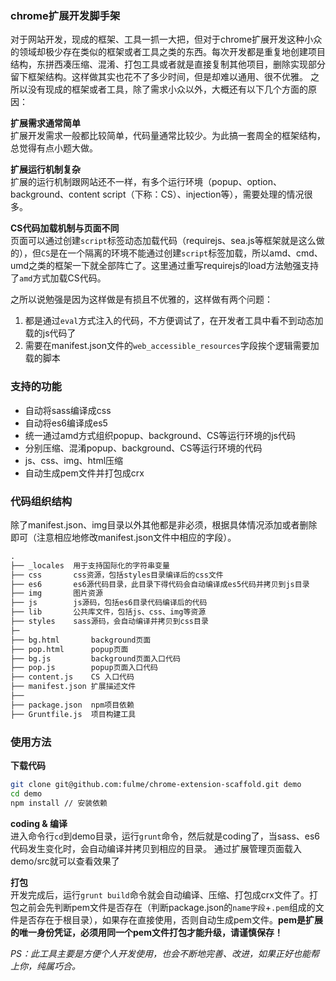 ### chrome扩展开发脚手架
对于网站开发，现成的框架、工具一抓一大把，但对于chrome扩展开发这种小众的领域却极少存在类似的框架或者工具之类的东西。每次开发都是重复地创建项目结构，东拼西凑压缩、混淆、打包工具或者就是直接复制其他项目，删除实现部分留下框架结构。这样做其实也花不了多少时间，但是却难以通用、很不优雅。
之所以没有现成的框架或者工具，除了需求小众以外，大概还有以下几个方面的原因：

**扩展需求通常简单**  
扩展开发需求一般都比较简单，代码量通常比较少。为此搞一套周全的框架结构，总觉得有点小题大做。

**扩展运行机制复杂**  
扩展的运行机制跟网站还不一样，有多个运行环境（popup、option、background、content script（下称：CS）、injection等），需要处理的情况很多。

**CS代码加载机制与页面不同**  
页面可以通过创建`script`标签动态加载代码（requirejs、sea.js等框架就是这么做的），但`CS`是在一个隔离的环境不能通过创建`script`标签加载，所以amd、cmd、umd之类的框架一下就全部阵亡了。这里通过重写requirejs的load方法勉强支持了`amd`方式加载CS代码。

之所以说勉强是因为这样做是有损且不优雅的，这样做有两个问题：  
1. 都是通过`eval`方式注入的代码，不方便调试了，在开发者工具中看不到动态加载的js代码了  
2. 需要在manifest.json文件的`web_accessible_resources`字段挨个逻辑需要加载的脚本

### 支持的功能
- 自动将sass编译成css
- 自动将es6编译成es5
- 统一通过amd方式组织popup、background、CS等运行环境的js代码
- 分别压缩、混淆popup、background、CS等运行环境的代码
- js、css、img、html压缩
- 自动生成pem文件并打包成crx

### 代码组织结构
除了manifest.json、img目录以外其他都是非必须，根据具体情况添加或者删除即可（注意相应地修改manifest.json文件中相应的字段）。
```html
.
├── _locales  用于支持国际化的字符串变量
├── css       css资源，包括styles目录编译后的css文件
├── es6       es6源代码目录，此目录下得代码会自动编译成es5代码并拷贝到js目录
├── img       图片资源
├── js        js源码，包括es6目录代码编译后的代码
├── lib       公共库文件，包括js、css、img等资源
├── styles    sass源码，会自动编译并拷贝到css目录
├─
├── bg.html       background页面
├── pop.html      popup页面
├── bg.js         background页面入口代码
├── pop.js        popup页面入口代码
├── content.js    CS 入口代码
├── manifest.json 扩展描述文件
├──
├── package.json  npm项目依赖
├── Gruntfile.js  项目构建工具
```

### 使用方法
**下载代码**  
```bash
git clone git@github.com:fulme/chrome-extension-scaffold.git demo
cd demo
npm install // 安装依赖
```

**coding & 编译**  
进入命令行`cd`到demo目录，运行`grunt`命令，然后就是coding了，当sass、es6代码发生变化时，会自动编译并拷贝到相应的目录。
通过扩展管理页面载入demo/src就可以查看效果了

**打包**  
开发完成后，运行`grunt build`命令就会自动编译、压缩、打包成crx文件了。打包之前会先判断pem文件是否存在（判断package.json的`name字段`+`.pem`组成的文件是否存在于根目录），如果存在直接使用，否则自动生成pem文件。**pem是扩展的唯一身份凭证，必须用同一个pem文件打包才能升级，请谨慎保存！**

*PS：此工具主要是方便个人开发使用，也会不断地完善、改进，如果正好也能帮上你，纯属巧合。*




